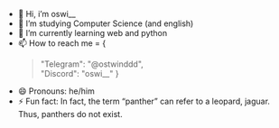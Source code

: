 - 👋 Hi, i’m oswi__
- 👀 I’m studying Computer Science (and english)
- 🌱 I’m currently learning web and python
- 📫 How to reach me = {
  > "Telegram": "@ostwinddd",  
  > "Discord": "oswi__"
  }
- 😄 Pronouns: he/him
- ⚡ Fun fact: In fact, the term “panther” can refer to a leopard, jaguar. Thus, panthers do not exist.
